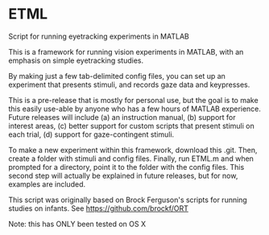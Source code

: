 ETML
====

Script for running eyetracking experiments in MATLAB

This is a framework for running vision experiments in MATLAB, with an emphasis on simple eyetracking studies.

By making just a few tab-delimited config files, you can set up an experiment that presents stimuli, and records gaze data and keypresses.

This is a pre-release that is mostly for personal use, but the goal is to make this easily use-able by anyone who has a few hours of MATLAB experience. Future releases will include (a) an instruction manual, (b) support for interest areas, (c) better support for custom scripts that present stimuli on each trial, (d) support for gaze-contingent stimuli.

To make a new experiment within this framework, download this .git. Then, create a folder with stimuli and config files. Finally, run ETML.m and when prompted for a directory, point it to the folder with the config files. This second step will actually be explained in future releases, but for now, examples are included.

This script was originally based on Brock Ferguson's scripts for running studies on infants. See https://github.com/brockf/ORT

Note: this has ONLY been tested on OS X
